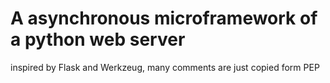 # A asynchronous microframework of a python web server

inspired by Flask and Werkzeug, many comments are just copied form PEP
